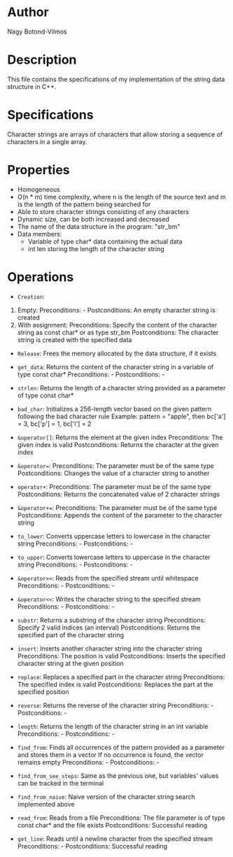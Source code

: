 # Author
Nagy Botond-Vilmos

# Description
This file contains the specifications of my implementation of the string data structure in C++.

# Specifications
Character strings are arrays of characters that allow storing a sequence of characters in a single array.

# Properties

- Homogeneous
- O(n * m) time complexity, where n is the length of the source text and m is the length of the pattern being searched for
- Able to store character strings consisting of any characters
- Dynamic size, can be both increased and decreased
- The name of the data structure in the program: "str_bm"
- Data members:
    - Variable of type char* data containing the actual data
    - int len storing the length of the character string

# Operations

- `Creation`:
1. Empty:
Preconditions: -
Postconditions: An empty character string is created
2. With assignment:
Preconditions: Specify the content of the character string as const char* or as type str_bm
Postconditions: The character string is created with the specified data

- `Release`:
Frees the memory allocated by the data structure, if it exists

- `get_data`:
Returns the content of the character string in a variable of type const char*
Preconditions: -
Postconditions: -

- `strlen`:
Returns the length of a character string provided as a parameter of type const char*

- `bad_char`:
Initializes a 256-length vector based on the given pattern following the bad character rule
Example: pattern = "apple", then bc['a'] = 3, bc['p'] = 1, bc['l'] = 2

- `&operator[]`:
Returns the element at the given index
Preconditions: The given index is valid
Postconditions: Returns the character at the given index

- `&operator=`:
Preconditions: The parameter must be of the same type
Postconditions: Changes the value of a character string to another

- `operator+`:
Preconditions: The parameter must be of the same type
Postconditions: Returns the concatenated value of 2 character strings

- `&operator+=`:
Preconditions: The parameter must be of the same type
Postconditions: Appends the content of the parameter to the character string

- `to_lower`:
Converts uppercase letters to lowercase in the character string
Preconditions: -
Postconditions: -

- `to_upper`:
Converts lowercase letters to uppercase in the character string
Preconditions: -
Postconditions: -

- `&operator>>`:
Reads from the specified stream until whitespace
Preconditions: -
Postconditions: -

- `&operator<<`:
Writes the character string to the specified stream
Preconditions: -
Postconditions: -

- `substr`:
Returns a substring of the character string
Preconditions: Specify 2 valid indices (an interval)
Postconditions: Returns the specified part of the character string

- `insert`:
Inserts another character string into the character string
Preconditions: The position is valid
Postconditions: Inserts the specified character string at the given position

- `replace`:
Replaces a specified part in the character string
Preconditions: The specified index is valid
Postconditions: Replaces the part at the specified position

- `reverse`:
Returns the reverse of the character string
Preconditions: -
Postconditions: -

- `length`:
Returns the length of the character string in an int variable
Preconditions: -
Postconditions: -

- `find_from`:
Finds all occurrences of the pattern provided as a parameter and stores them in a vector
If no occurrence is found, the vector remains empty
Preconditions: -
Postconditions: -

- `find_from_see_steps`:
Same as the previous one, but variables' values can be tracked in the terminal

- `find_from_naive`:
Naive version of the character string search implemented above

- `read_from`:
Reads from a file
Preconditions: The file parameter is of type const char* and the file exists
Postconditions: Successful reading

- `get_line`:
Reads until a newline character from the specified stream
Preconditions: -
Postconditions: Successful reading